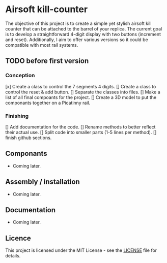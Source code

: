 # Airsoft kill-counter

The objective of this project is to create a simple yet stylish airsoft kill counter that can be attached to the barrel of your replica. The current goal is to develop a straightforward 4-digit display with two buttons (increment and reset). Additionally, I aim to offer various versions so it could be compatible with most rail systems.

## TODO before first version

### Conception
[x] Create a class to control the 7 segments 4 digits.
[] Create a class to control the reset & add button.
[] Separate the classes into files.
[] Make a list of all final compoants for the project.
[] Create a 3D model to put the componants together on a Picatinny rail.

### Finishing
[] Add documentation for the code.
[] Rename methods to better reflect their actual use.
[] Split code into smaller parts (1-5 lines per method).
[] finish github sections.

## Componants

- Coming later.

## Assembly / installation

- Coming later.

## Documentation

- Coming later.

## Licence

This project is licensed under the MIT License - see the [LICENSE](LICENSE) file for details.